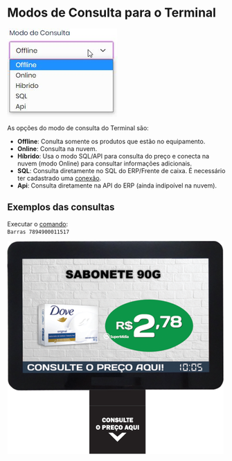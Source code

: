 # Modos de Consulta para o Terminal

![Modo de consulta](/pt-BR/Imagens/ModoConsulta.jpg)

As opções do modo de consulta do Terminal são:

- **Offline**: Conulta somente os produtos que estão no equipamento.
- **Online**: Consulta na nuvem.
- **Híbrido**: Usa o modo SQL/API para consulta do preço e conecta na nuvem (modo Online) para consultar informações adicionais.
- **SQL**: Consulta diretamente no SQL do ERP/Frente de caixa. É necessário ter cadastrado uma [conexão](https://cloud.supermidiadigital.com.br/Settings/ErpConnections).
- **Api**: Consulta diretamente na API do ERP (ainda indipoível na nuvem).

## Exemplos das consultas

Executar o [comando](App\Comandos.md):  
`Barras 7894900011517`

![Terminal](/pt-BR/Imagens/Terminal1.png)
